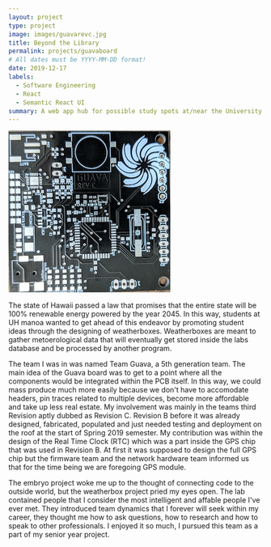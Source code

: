 ```yaml
---
layout: project
type: project
image: images/guavarevc.jpg
title: Beyond the Library
permalink: projects/guavaboard
# All dates must be YYYY-MM-DD format!
date: 2019-12-17
labels:
  - Software Engineering
  - React
  - Semantic React UI
summary: A web app hub for possible study spots at/near the University of Hawaii at Manoa
---
```

<img class="ui medium right floated rounded image" src="../images/guavarevc.jpg" alt="Picture of rev c">


The state of Hawaii passed a law that promises that the entire state will be 100% renewable energy powered by the year 2045. In this way, students at UH manoa wanted to get ahead of this endeavor by promoting student ideas through the designing of weatherboxes. Weatherboxes are meant to gather metoerological data that will eventually get stored inside the labs database and be processed by another program. 

The team I was in was named Team Guava, a 5th generation team. The main idea of the Guava board was to get to a point where all the components would be integrated within the PCB itself. In this way, we could mass produce much more easily because we don't have to accomodate headers, pin traces related to multiple devices, become more affordable and take up less real estate. My involvement was mainly in the teams third Revision aptly dubbed as Revision C. Revision B before it was already designed, fabricated, populated and just needed testing and deployment on the roof at the start of Spring 2019 semester. My contribution was within the design of the Real Time Clock (RTC) which was a part inside the GPS chip that was used in Revision B. At first it was supposed to design the full GPS chip but the firmware team and the network hardware team informed us that for the time being we are foregoing GPS module. 

The embryo project woke me up to the thought of connecting code to the outside world, but the weatherbox project pried my eyes open. The lab contained people that I consider the most intelligent and affable people I've ever met. They introduced team dynamics that I forever will seek within my career, they thought me how to ask questions, how to research and how to speak to other professionals. I enjoyed it so much, I pursued this team as a part of my senior year project. 
